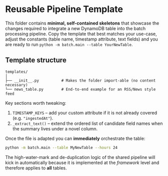 Reusable Pipeline Template
==========================

This folder contains **minimal, self-contained skeletons** that showcase the
changes required to integrate a new DynamoDB table into the batch processing
pipeline.  Copy the template that best matches your use-case, adjust the
constants (table name, timestamp attribute, text fields) and you are ready to
run `python -m batch.main --table YourNewTable`.

Template structure
------------------

```
templates/
│
├── __init__.py          # Makes the folder import-able (no content necessary)
└── news_table.py        # End-to-end example for an RSS/News style feed
```

Key sections worth tweaking:

1. `TIMESTAMP_KEYS` – add your custom attribute if it is not already covered
   (e.g. `"ingestedAt"`).
2. `_extract_text()` – extend the ordered list of candidate field names when
   the summary lives under a novel column.

Once the file is adapted you can **immediately** orchestrate the table:

```bash
python -m batch.main --table MyNewTable --hours 24
```

The high-water-mark and de-duplication logic of the shared pipeline will kick
in automatically because it is implemented at the *framework* level and
therefore applies to **all** tables.
